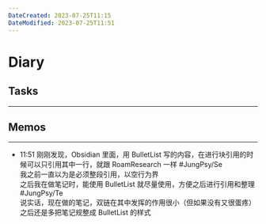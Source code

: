 ```yaml
---
DateCreated: 2023-07-25T11:15
DateModified: 2023-07-25T11:51
---
```

# Diary

## Tasks
---

## Memos
---
- 11:51 刚刚发现，Obsidian 里面，用 BulletList 写的内容，在进行块引用的时候可以只引用其中一行，就跟 RoamResearch 一样 #JungPsy/Se<br>我之前一直以为是必须整段引用，以空行为界<br>之后我在做笔记时，能使用 BulletList 就尽量使用，方便之后进行引用和整理 #JungPsy/Te<br>说实话，现在做的笔记，双链在其中发挥的作用很小（但如果没有又很蛋疼）<br>之后还是多把笔记规整成 BulletList 的样式
